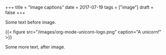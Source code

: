 +++
title = "Image captions"
date = 2017-07-19
tags = ["image"]
draft = false
+++

Some text before image.

{{< figure src="/images/org-mode-unicorn-logo.png" caption="A unicorn!" >}}

Some more text, after image.
